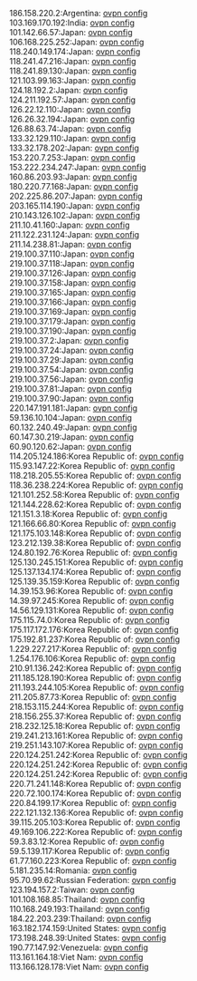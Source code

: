 186.158.220.2:Argentina: [ovpn config](vpn/186_158_220_2.ovpn)  
103.169.170.192:India: [ovpn config](vpn/103_169_170_192.ovpn)  
101.142.66.57:Japan: [ovpn config](vpn/101_142_66_57.ovpn)  
106.168.225.252:Japan: [ovpn config](vpn/106_168_225_252.ovpn)  
118.240.149.174:Japan: [ovpn config](vpn/118_240_149_174.ovpn)  
118.241.47.216:Japan: [ovpn config](vpn/118_241_47_216.ovpn)  
118.241.89.130:Japan: [ovpn config](vpn/118_241_89_130.ovpn)  
121.103.99.163:Japan: [ovpn config](vpn/121_103_99_163.ovpn)  
124.18.192.2:Japan: [ovpn config](vpn/124_18_192_2.ovpn)  
124.211.192.57:Japan: [ovpn config](vpn/124_211_192_57.ovpn)  
126.22.12.110:Japan: [ovpn config](vpn/126_22_12_110.ovpn)  
126.26.32.194:Japan: [ovpn config](vpn/126_26_32_194.ovpn)  
126.88.63.74:Japan: [ovpn config](vpn/126_88_63_74.ovpn)  
133.32.129.110:Japan: [ovpn config](vpn/133_32_129_110.ovpn)  
133.32.178.202:Japan: [ovpn config](vpn/133_32_178_202.ovpn)  
153.220.7.253:Japan: [ovpn config](vpn/153_220_7_253.ovpn)  
153.222.234.247:Japan: [ovpn config](vpn/153_222_234_247.ovpn)  
160.86.203.93:Japan: [ovpn config](vpn/160_86_203_93.ovpn)  
180.220.77.168:Japan: [ovpn config](vpn/180_220_77_168.ovpn)  
202.225.86.207:Japan: [ovpn config](vpn/202_225_86_207.ovpn)  
203.165.114.190:Japan: [ovpn config](vpn/203_165_114_190.ovpn)  
210.143.126.102:Japan: [ovpn config](vpn/210_143_126_102.ovpn)  
211.10.41.160:Japan: [ovpn config](vpn/211_10_41_160.ovpn)  
211.122.231.124:Japan: [ovpn config](vpn/211_122_231_124.ovpn)  
211.14.238.81:Japan: [ovpn config](vpn/211_14_238_81.ovpn)  
219.100.37.110:Japan: [ovpn config](vpn/219_100_37_110.ovpn)  
219.100.37.118:Japan: [ovpn config](vpn/219_100_37_118.ovpn)  
219.100.37.126:Japan: [ovpn config](vpn/219_100_37_126.ovpn)  
219.100.37.158:Japan: [ovpn config](vpn/219_100_37_158.ovpn)  
219.100.37.165:Japan: [ovpn config](vpn/219_100_37_165.ovpn)  
219.100.37.166:Japan: [ovpn config](vpn/219_100_37_166.ovpn)  
219.100.37.169:Japan: [ovpn config](vpn/219_100_37_169.ovpn)  
219.100.37.179:Japan: [ovpn config](vpn/219_100_37_179.ovpn)  
219.100.37.190:Japan: [ovpn config](vpn/219_100_37_190.ovpn)  
219.100.37.2:Japan: [ovpn config](vpn/219_100_37_2.ovpn)  
219.100.37.24:Japan: [ovpn config](vpn/219_100_37_24.ovpn)  
219.100.37.29:Japan: [ovpn config](vpn/219_100_37_29.ovpn)  
219.100.37.54:Japan: [ovpn config](vpn/219_100_37_54.ovpn)  
219.100.37.56:Japan: [ovpn config](vpn/219_100_37_56.ovpn)  
219.100.37.81:Japan: [ovpn config](vpn/219_100_37_81.ovpn)  
219.100.37.90:Japan: [ovpn config](vpn/219_100_37_90.ovpn)  
220.147.191.181:Japan: [ovpn config](vpn/220_147_191_181.ovpn)  
59.136.10.104:Japan: [ovpn config](vpn/59_136_10_104.ovpn)  
60.132.240.49:Japan: [ovpn config](vpn/60_132_240_49.ovpn)  
60.147.30.219:Japan: [ovpn config](vpn/60_147_30_219.ovpn)  
60.90.120.62:Japan: [ovpn config](vpn/60_90_120_62.ovpn)  
114.205.124.186:Korea Republic of: [ovpn config](vpn/114_205_124_186.ovpn)  
115.93.147.22:Korea Republic of: [ovpn config](vpn/115_93_147_22.ovpn)  
118.218.205.55:Korea Republic of: [ovpn config](vpn/118_218_205_55.ovpn)  
118.36.238.224:Korea Republic of: [ovpn config](vpn/118_36_238_224.ovpn)  
121.101.252.58:Korea Republic of: [ovpn config](vpn/121_101_252_58.ovpn)  
121.144.228.62:Korea Republic of: [ovpn config](vpn/121_144_228_62.ovpn)  
121.151.3.18:Korea Republic of: [ovpn config](vpn/121_151_3_18.ovpn)  
121.166.66.80:Korea Republic of: [ovpn config](vpn/121_166_66_80.ovpn)  
121.175.103.148:Korea Republic of: [ovpn config](vpn/121_175_103_148.ovpn)  
123.212.139.38:Korea Republic of: [ovpn config](vpn/123_212_139_38.ovpn)  
124.80.192.76:Korea Republic of: [ovpn config](vpn/124_80_192_76.ovpn)  
125.130.245.151:Korea Republic of: [ovpn config](vpn/125_130_245_151.ovpn)  
125.137.134.174:Korea Republic of: [ovpn config](vpn/125_137_134_174.ovpn)  
125.139.35.159:Korea Republic of: [ovpn config](vpn/125_139_35_159.ovpn)  
14.39.153.96:Korea Republic of: [ovpn config](vpn/14_39_153_96.ovpn)  
14.39.97.245:Korea Republic of: [ovpn config](vpn/14_39_97_245.ovpn)  
14.56.129.131:Korea Republic of: [ovpn config](vpn/14_56_129_131.ovpn)  
175.115.74.0:Korea Republic of: [ovpn config](vpn/175_115_74_0.ovpn)  
175.117.172.176:Korea Republic of: [ovpn config](vpn/175_117_172_176.ovpn)  
175.192.81.237:Korea Republic of: [ovpn config](vpn/175_192_81_237.ovpn)  
1.229.227.217:Korea Republic of: [ovpn config](vpn/1_229_227_217.ovpn)  
1.254.176.106:Korea Republic of: [ovpn config](vpn/1_254_176_106.ovpn)  
210.91.136.242:Korea Republic of: [ovpn config](vpn/210_91_136_242.ovpn)  
211.185.128.190:Korea Republic of: [ovpn config](vpn/211_185_128_190.ovpn)  
211.193.244.105:Korea Republic of: [ovpn config](vpn/211_193_244_105.ovpn)  
211.205.87.73:Korea Republic of: [ovpn config](vpn/211_205_87_73.ovpn)  
218.153.115.244:Korea Republic of: [ovpn config](vpn/218_153_115_244.ovpn)  
218.156.255.37:Korea Republic of: [ovpn config](vpn/218_156_255_37.ovpn)  
218.232.125.18:Korea Republic of: [ovpn config](vpn/218_232_125_18.ovpn)  
219.241.213.161:Korea Republic of: [ovpn config](vpn/219_241_213_161.ovpn)  
219.251.143.107:Korea Republic of: [ovpn config](vpn/219_251_143_107.ovpn)  
220.124.251.242:Korea Republic of: [ovpn config](vpn/220_124_251_242.ovpn)  
220.124.251.242:Korea Republic of: [ovpn config](vpn/220_124_251_242.ovpn)  
220.124.251.242:Korea Republic of: [ovpn config](vpn/220_124_251_242.ovpn)  
220.71.241.148:Korea Republic of: [ovpn config](vpn/220_71_241_148.ovpn)  
220.72.100.174:Korea Republic of: [ovpn config](vpn/220_72_100_174.ovpn)  
220.84.199.17:Korea Republic of: [ovpn config](vpn/220_84_199_17.ovpn)  
222.121.132.136:Korea Republic of: [ovpn config](vpn/222_121_132_136.ovpn)  
39.115.205.103:Korea Republic of: [ovpn config](vpn/39_115_205_103.ovpn)  
49.169.106.222:Korea Republic of: [ovpn config](vpn/49_169_106_222.ovpn)  
59.3.83.12:Korea Republic of: [ovpn config](vpn/59_3_83_12.ovpn)  
59.5.139.117:Korea Republic of: [ovpn config](vpn/59_5_139_117.ovpn)  
61.77.160.223:Korea Republic of: [ovpn config](vpn/61_77_160_223.ovpn)  
5.181.235.14:Romania: [ovpn config](vpn/5_181_235_14.ovpn)  
95.70.99.62:Russian Federation: [ovpn config](vpn/95_70_99_62.ovpn)  
123.194.157.2:Taiwan: [ovpn config](vpn/123_194_157_2.ovpn)  
101.108.168.85:Thailand: [ovpn config](vpn/101_108_168_85.ovpn)  
110.168.249.193:Thailand: [ovpn config](vpn/110_168_249_193.ovpn)  
184.22.203.239:Thailand: [ovpn config](vpn/184_22_203_239.ovpn)  
163.182.174.159:United States: [ovpn config](vpn/163_182_174_159.ovpn)  
173.198.248.39:United States: [ovpn config](vpn/173_198_248_39.ovpn)  
190.77.147.92:Venezuela: [ovpn config](vpn/190_77_147_92.ovpn)  
113.161.164.18:Viet Nam: [ovpn config](vpn/113_161_164_18.ovpn)  
113.166.128.178:Viet Nam: [ovpn config](vpn/113_166_128_178.ovpn)  
